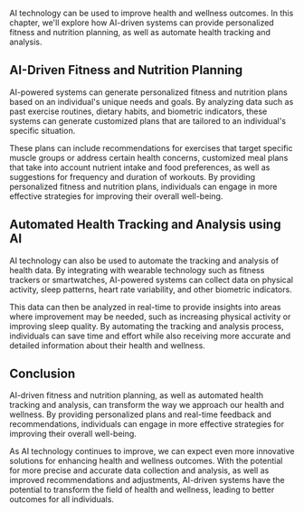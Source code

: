 
AI technology can be used to improve health and wellness outcomes. In this chapter, we'll explore how AI-driven systems can provide personalized fitness and nutrition planning, as well as automate health tracking and analysis.

AI-Driven Fitness and Nutrition Planning
----------------------------------------

AI-powered systems can generate personalized fitness and nutrition plans based on an individual's unique needs and goals. By analyzing data such as past exercise routines, dietary habits, and biometric indicators, these systems can generate customized plans that are tailored to an individual's specific situation.

These plans can include recommendations for exercises that target specific muscle groups or address certain health concerns, customized meal plans that take into account nutrient intake and food preferences, as well as suggestions for frequency and duration of workouts. By providing personalized fitness and nutrition plans, individuals can engage in more effective strategies for improving their overall well-being.

Automated Health Tracking and Analysis using AI
-----------------------------------------------

AI technology can also be used to automate the tracking and analysis of health data. By integrating with wearable technology such as fitness trackers or smartwatches, AI-powered systems can collect data on physical activity, sleep patterns, heart rate variability, and other biometric indicators.

This data can then be analyzed in real-time to provide insights into areas where improvement may be needed, such as increasing physical activity or improving sleep quality. By automating the tracking and analysis process, individuals can save time and effort while also receiving more accurate and detailed information about their health and wellness.

Conclusion
----------

AI-driven fitness and nutrition planning, as well as automated health tracking and analysis, can transform the way we approach our health and wellness. By providing personalized plans and real-time feedback and recommendations, individuals can engage in more effective strategies for improving their overall well-being.

As AI technology continues to improve, we can expect even more innovative solutions for enhancing health and wellness outcomes. With the potential for more precise and accurate data collection and analysis, as well as improved recommendations and adjustments, AI-driven systems have the potential to transform the field of health and wellness, leading to better outcomes for all individuals.
